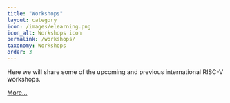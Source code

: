 ```yaml
---
title: "Workshops"
layout: category
icon: /images/elearning.png
icon_alt: Workshops icon
permalink: /workshops/
taxonomy: Workshops
order: 3
---
```


Here we will share some of the upcoming and previous international RISC-V workshops.

[More...](/workshops/)
